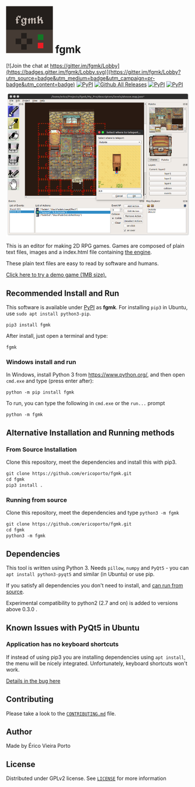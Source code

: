 ![Icon](iconTiny.png) fgmk
==========================

[![Join the chat at https://gitter.im/fgmk/Lobby](https://badges.gitter.im/fgmk/Lobby.svg)](https://gitter.im/fgmk/Lobby?utm_source=badge&utm_medium=badge&utm_campaign=pr-badge&utm_content=badge)
[![PyPI](https://img.shields.io/pypi/v/fgmk.svg?maxAge=3600)](https://pypi.python.org/pypi/fgmk)
[![Github All Releases](https://img.shields.io/github/downloads/ericoporto/fgmk/total.svg?maxAge=3600)](https://github.com/ericoporto/fgmk/releases)
[![PyPI](https://img.shields.io/pypi/pyversions/fgmk.svg?maxAge=86400)](https://www.python.org/downloads/)
[![PyPI](https://img.shields.io/pypi/l/fgmk.svg?maxAge=2592000)](LICENSE)

![Screenshot](screenshot.png)

This is an editor for making 2D RPG games.
Games are composed of plain text files, images and a index.html file containing
[the engine](https://github.com/ericoporto/fgmkJsEngine).

These plain text files are easy to read by software and humans.

[Click here to try a demo game (1MB size). ](https://ericoporto.github.io/fgmkJsEngine/index.html)

Recommended Install and Run
--------------------------

This software is available under [PyPI](https://pypi.python.org/pypi/fgmk)
as **fgmk**. For installing `pip3` in Ubuntu, use `sudo apt install python3-pip`.

    pip3 install fgmk

After install, just open a terminal and type:

    fgmk

### Windows install and run

In Windows, install Python 3 from https://www.python.org/, and then open `cmd.exe` and type (press enter after):

    python -m pip install fgmk

To run, you can type the following in `cmd.exe` or the `run...` prompt

    python -m fgmk


Alternative Installation and Running methods
--------------------------------------------

### From Source Installation

Clone this repository, meet the dependencies and install this with pip3.

    git clone https://github.com/ericoporto/fgmk.git
    cd fgmk
    pip3 install .

### Running from source

Clone this repository, meet the dependencies and type `python3 -m fgmk`

    git clone https://github.com/ericoporto/fgmk.git
    cd fgmk
    python3 -m fgmk

Dependencies
------------

This tool is written using Python 3. Needs `pillow`, `numpy` and `PyQt5` -
you can `apt install python3-pyqt5` and similar (in Ubuntu) or use pip.

If you satisfy all dependencies you don't need to install, and [can run from source](#running-from-source).

Experimental compatibility to python2 (2.7 and on) is added to versions above
0.3.0 .

Known Issues with PyQt5 in Ubuntu
---------------------------------

### Application has no keyboard shortcuts

If instead of using pip3 you are installing dependencies using `apt install`,
the menu will be nicely integrated. Unfortunately, keyboard shortcuts won't
work.

[Details in the bug here](https://bugs.launchpad.net/appmenu-qt5/+bug/1380702)

Contributing
------------

Please take a look to the [`CONTRIBUTING.md`](CONTRIBUTING.md) file.


Author
------

Made by Érico Vieira Porto

License
-------

Distributed under GPLv2 license. See [`LICENSE`](LICENSE) for more information
